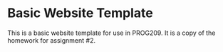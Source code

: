 # Basic Website Template

This is a basic website template for use in PROG209. It is a copy of the homework for assignment #2.
